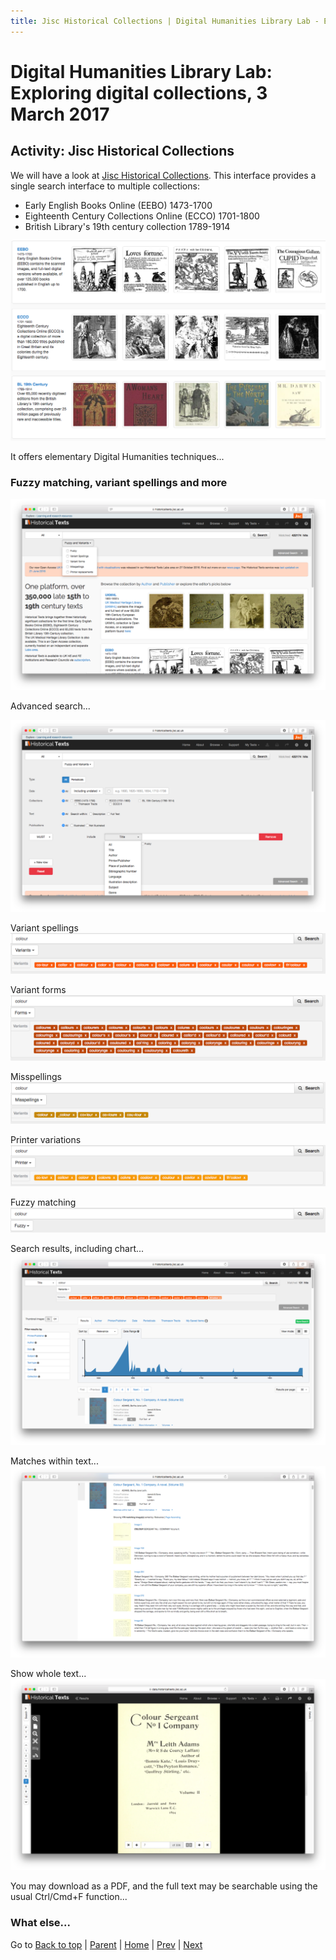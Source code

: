 ```yaml
---
title: Jisc Historical Collections | Digital Humanities Library Lab - Exploring digital collections, 3 March 2017
---
```


# Digital Humanities Library Lab: Exploring digital collections, 3 March 2017

## Activity: Jisc Historical Collections
We will have a look at [Jisc Historical Collections](http://historicaltexts.jisc.ac.uk/). This interface  provides a single search interface to multiple collections:

- Early English Books Online (EEBO) 1473-1700
- Eighteenth Century Collections Online (ECCO) 1701-1800
- British Library's 19th century collection 1789-1914

![Jisc Historical Collections](img/jhc-110.png)

It offers elementary Digital Humanities techniques...

### Fuzzy matching, variant spellings and more

![Jisc Historical Collections](img/jhc-120.png)

Advanced search...

![Jisc Historical Collections](img/jhc-130.png)

Variant spellings
![Jisc Historical Collections](img/jhc-140.png)

Variant forms
![Jisc Historical Collections](img/jhc-142.png)

Misspellings
![Jisc Historical Collections](img/jhc-144.png)

Printer variations
![Jisc Historical Collections](img/jhc-146.png)

Fuzzy matching
![Jisc Historical Collections](img/jhc-148.png)

Search results, including chart...
![Jisc Historical Collections](img/jhc-150.png)

Matches within text...
![Jisc Historical Collections](img/jhc-160.png)

Show whole text...
![Jisc Historical Collections](img/jhc-170.png)

You may download as a PDF, and the full text may be searchable using the usual Ctrl/Cmd+F function...

### What else...


Go to [Back to top](#activity-jisc-historical-collections) | [Parent](index.html) | [Home](/) | [Prev](welcome.html) | [Next](jstortg.html)
